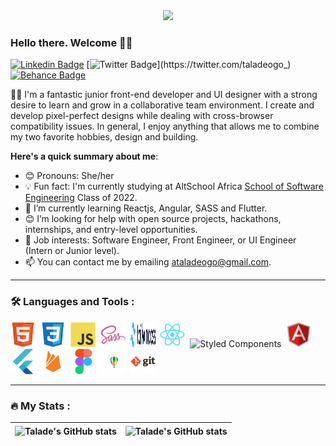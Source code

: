 <div id="header" align="center">
  <img src="https://media.giphy.com/media/26xBwdIuRJiAIqHwA/giphy.gif" width="100"/>
</div>


### Hello there. Welcome 👋🏾

[![Linkedin Badge](https://img.shields.io/badge/-Taladeogo-blue?style=for-the-badge&logo=Linkedin&logoColor=white&link=https://www.linkedin.com/in/taladeogo-abraham-b058b1166/)](https://www.linkedin.com/in/taladeogo/) [![Twitter Badge](https://img.shields.io/badge/-@taladeogo_-1ca0f1?style=for-the-badge&logo=twitter&logoColor=white&link=https://twitter.com/taladeogo_)](https://twitter.com/taladeogo_)
[![Behance Badge](https://img.shields.io/badge/-Taladeogo-100000?style=for-the-badge&logo=Behance&logoColor=white&labelColor=354B86&color=354B86&Link=https://www.behance.net/taladeogo)](https://www.behance.net/taladeogo)


:woman_technologist: I'm a fantastic junior front-end developer and UI designer with a strong desire to learn and grow in a collaborative team environment. I create and develop pixel-perfect designs while dealing with cross-browser compatibility issues.
In general, I enjoy anything that allows me to combine my two favorite hobbies, design and building.


**Here's a quick summary about me**:

- 😊 Pronouns: She/her
- 💡 Fun fact: I'm currently studying at AltSchool Africa [School of Software Engineering](https://altschoolafrica.com/schools/engineering) Class of 2022.
- 🌱 I’m currently learning Reactjs, Angular, SASS and Flutter.
- 😊 I’m looking for help with open source projects, hackathons, internships, and entry-level opportunities.
- 💼 Job interests: Software Engineer, Front Engineer, or UI Engineer (Intern or Junior level).
- 📫 You can contact me by emailing ataladeogo@gmail.com.

---

### :hammer_and_wrench: Languages and Tools :
<div>
<img src="https://github.com/devicons/devicon/blob/master/icons/html5/html5-original.svg" title="HTML" alt="HTML" width="40" height="40"/>&nbsp;
<img src="https://github.com/devicons/devicon/blob/master/icons/css3/css3-original.svg" title="CSS3" alt="CSS3" width="40" height="40"/>&nbsp;
<img src="https://github.com/devicons/devicon/blob/master/icons/javascript/javascript-original.svg" title="JavaScript" alt="JavaScript" width="40" height="40"/>&nbsp;
<img src="https://github.com/devicons/devicon/blob/master/icons/sass/sass-original.svg" title="SASS" alt="SASS" width="40" height="40"/>&nbsp;
<img src="https://github.com/devicons/devicon/blob/master/icons/tailwindcss/tailwindcss-original-wordmark.svg" title="Tailwind" alt="Tailwind" width="40" height="40"/>&nbsp;
<img src="https://github.com/devicons/devicon/blob/master/icons/react/react-original.svg" title="React" alt="React" width="40" height="40"/>&nbsp;
<img src="https://github.com/styled-components/brand/blob/master/styled-components.svg" title="Styled Components" alt="Styled Components" width="40" height="40"/>&nbsp;
<img src="https://github.com/devicons/devicon/blob/master/icons/angularjs/angularjs-original.svg" title="Angular" **alt="Angular" width="40" height="40"/>&nbsp;
<img src="https://github.com/devicons/devicon/blob/master/icons/flutter/flutter-original.svg" title="Flutter" **alt="Flutter" width="40" height="40"/>&nbsp;
<img src="https://github.com/devicons/devicon/blob/master/icons/firebase/firebase-plain.svg" title="Firebase" alt="Firebase" width="40" height="40"/>&nbsp;
<img src="https://github.com/devicons/devicon/blob/master/icons/figma/figma-original.svg" title="Figma" alt="Figma" width="40" height="40"/>&nbsp;
<img src="https://github.com/Wilberson-Roberto/Wilberson-Roberto/blob/main/img/coreldraw.svg" title="Corel Draw" alt="Corel draw" width="40" height="40"/>&nbsp;
<img src="https://github.com/devicons/devicon/blob/master/icons/git/git-original-wordmark.svg" title="Git" **alt="Git" width="40" height="40"/>
</div>

---

### :fire: My Stats :
| <img align="center" src="http://github-readme-streak-stats.herokuapp.com?user=TaladeogoA&theme=dark&hide_border=true" alt="Talade's GitHub stats" /> | <img align="center" src="https://github-readme-stats.vercel.app/api/top-langs/?username=TaladeogoA&layout=compact&theme=vision-friendly-dark" alt="Talade's GitHub stats" /> |
| ------------- | ------------- |
